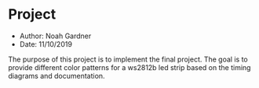 # Project

- Author: Noah Gardner
- Date: 11/10/2019

The purpose of this project is to implement the final project. The goal is to
provide different color patterns for a ws2812b led strip based on the timing
diagrams and documentation.
